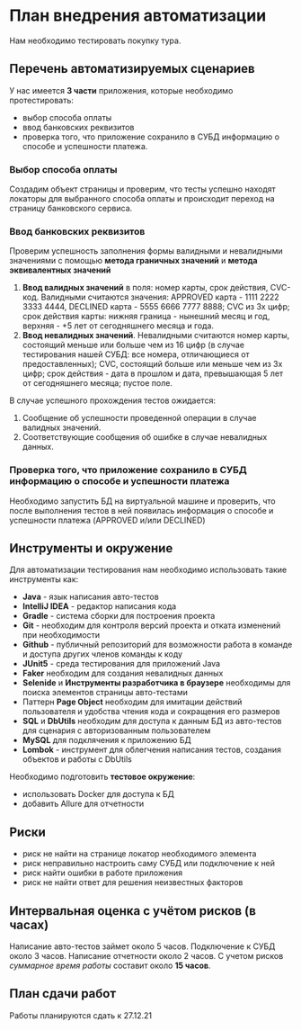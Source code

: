 <h1>План внедрения автоматизации</h1>

Нам необходимо тестировать покупку тура.

<h2>Перечень автоматизируемых сценариев</h2>

У нас имеется **3 части** приложения, которые необходимо протестировать: 
* выбор способа оплаты 
* ввод банковских реквизитов
* проверка того, что приложение сохранило в СУБД информацию о способе и успешности платежа.

<h3>Выбор способа оплаты</h3>

Создадим объект страницы и проверим, что тесты успешно находят локаторы для выбранного способа оплаты 
и происходит переход на страницу банковского сервиса.

<h3>Ввод банковских реквизитов</h3>

Проверим успешность заполнения формы валидными и невалидными значениями 
с помощью **метода граничных значений** и **метода эквивалентных значений**
1. **Ввод валидных значений** в поля: номер карты, срок действия, CVC-код. Валидными считаются
значения: APPROVED карта - 1111 2222 3333 4444, DECLINED карта - 5555 6666 7777 8888; CVC из 3х цифр;
срок действия карты: нижняя граница - нынешний месяц и год, верхняя - +5 лет от сегодняшнего месяца и года.
2. **Ввод невалидных значений**. Невалидными считаются номер карты, состоящий меньше или больше чем из 16 цифр
   (в случае тестирования нашей СУБД: все номера, отличающиеся от предоставленных); CVC, состоящий больше или меньше
чем из 3х цифр; срок действия - дата в прошлом и дата, превышающая 5 лет от сегодняшнего месяца; пустое поле. 

В случае успешного прохождения тестов ожидается:
1) Сообщение об успешности проведенной операции в случае валидных значений.
2) Соответствующие сообщения об ошибке в случае невалидных данных.

<h3>Проверка того, что приложение сохранило в СУБД информацию о способе и успешности платежа</h3>

Необходимо запустить БД на виртуальной машине и проверить, что после выполнения тестов в ней появилась
информация о способе и успешности платежа (APPROVED и/или DECLINED)

<h2>Инструменты и окружение</h2>

Для автоматизации тестирования нам необходимо использовать такие инструменты как:

* **Java**  - язык написания авто-тестов
* **IntelliJ IDEA** - редактор написания кода
* **Gradle** - система сборки для построения проекта
* **Git** - необходим для контроля версий проекта и отката изменений при необходимости
* **Github** - публичный репозиторий для возможности работа в команде и доступа других членов команды к коду
* **JUnit5** - среда тестирования для приложений Java
* **Faker** необходим для создания невалидных данных
* **Selenide** и **Инструменты разработчика в браузере** необходимы для поиска элементов страницы авто-тестами
* Паттерн **Page Object** необходим для имитации действий пользователя и удобства чтения кода и сокращения его размеров
* **SQL** и **DbUtils** необходим для доступа к данным БД из авто-тестов для сценария с авторизованным пользователем
* **MySQL** для подклячения к приложению БД
* **Lombok** - инструмент для облегчения написания тестов, создания объектов и работы с DbUtils

Необходимо подготовить **тестовое окружение**:

+ использовать Docker для доступа к БД
+ добавить Allure для отчетности

<h2>Риски</h2>

* риск не найти на странице локатор необходимого элемента
* риск неправильно настроить саму СУБД или подключение к ней
* риск найти ошибки в работе приложения
* риск не найти ответ для решения неизвестных факторов

<h2>Интервальная оценка с учётом рисков (в часах)</h2>

Написание авто-тестов займет около 5 часов. Подключение к СУБД около 3 часов. Написание отчетности около 2 часов.
С учетом рисков _суммарное время работы_ составит около **15 часов**.

<h2>План сдачи работ</h2>

Работы планируются сдать к 27.12.21


